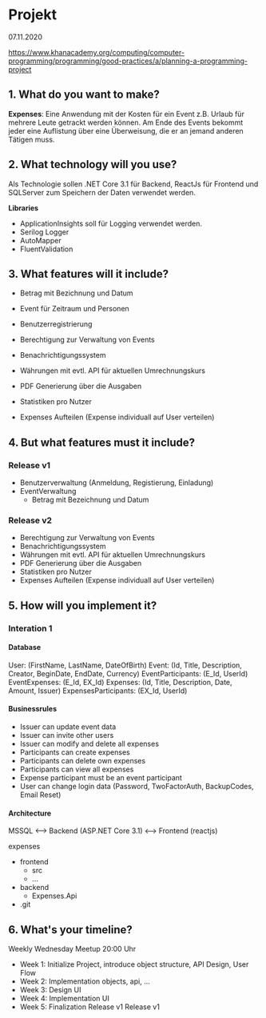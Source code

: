 # Projekt
07.11.2020

https://www.khanacademy.org/computing/computer-programming/programming/good-practices/a/planning-a-programming-project


## 1. What do you want to make?

**Expenses**: Eine Anwendung mit der Kosten für ein Event z.B. Urlaub für mehrere Leute getrackt werden können. Am Ende des Events bekommt jeder eine Auflistung über eine Überweisung, die er an jemand anderen Tätigen muss.

## 2. What technology will you use?
Als Technologie sollen .NET Core 3.1 für Backend, ReactJs für Frontend und SQLServer zum Speichern der Daten verwendet werden. 

**Libraries**
- ApplicationInsights soll für Logging verwendet werden.
- Serilog Logger
- AutoMapper
- FluentValidation

## 3. What features will it include?
- Betrag mit Bezichnung und Datum
- Event für Zeitraum und Personen
- Benutzerregistrierung

- Berechtigung zur Verwaltung von Events
- Benachrichtigungssystem
- Währungen mit evtl. API für aktuellen Umrechnungskurs
- PDF Generierung über die Ausgaben
- Statistiken pro Nutzer

- Expenses Aufteilen (Expense individuall auf User verteilen)

## 4. But what features must it include?

### Release v1
- Benutzerverwaltung (Anmeldung, Registierung, Einladung)
- EventVerwaltung
    - Betrag mit Bezeichnung und Datum

### Release v2
- Berechtigung zur Verwaltung von Events
- Benachrichtigungssystem
- Währungen mit evtl. API für aktuellen Umrechnungskurs
- PDF Generierung über die Ausgaben
- Statistiken pro Nutzer
- Expenses Aufteilen (Expense individuall auf User verteilen)

## 5. How will you implement it?
### Interation 1

#### Database
User: (FirstName, LastName, DateOfBirth)
Event: (Id, Title, Description, Creator, BeginDate, EndDate, Currency)
EventParticipants: (E_Id, UserId)
EventExpenses: (E_Id, EX_Id)
Expenses: (Id, Title, Description, Date, Amount, Issuer)
ExpensesParticipants: (EX_Id, UserId)

#### Businessrules
- Issuer can update event data
- Issuer can invite other users
- Issuer can modify and delete all expenses
- Participants can create expenses
- Participants can delete own expenses
- Participants can view all expenses
- Expense participant must be an event participant
- User can change login data (Password, TwoFactorAuth, BackupCodes, Email Reset)

#### Architecture
MSSQL <--> Backend (ASP.NET Core 3.1) <--> Frontend (reactjs)

expenses
- frontend
    - src
    - ...
- backend
    - Expenses.Api
- .git

## 6. What's your timeline?
Weekly Wednesday Meetup 20:00 Uhr
- Week 1: Initialize Project, introduce object structure, API Design, User Flow
- Week 2: Implementation objects, api, ...
- Week 3: Design UI
- Week 4: Implementation UI
- Week 5: Finalization Release v1
Release v1
